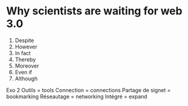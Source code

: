 # Why scientists are waiting for web 3.0
1. Despite
2. However
3. In fact
4. Thereby
5. Moreover
6. Even if
7. Although

Exo 2
Outils = tools
Connection = connections
Partage de signet = bookmarking
Réseautage = networking
Intégré = expand
